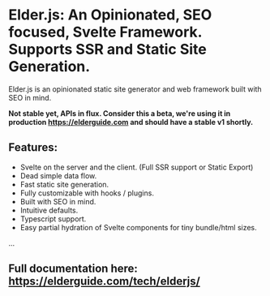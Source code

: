 # Elder.js: An Opinionated, SEO focused, Svelte Framework. Supports SSR and Static Site Generation.

Elder.js is an opinionated static site generator and web framework built with SEO in mind.

**Not stable yet, APIs in flux. Consider this a beta, we're using it in production https://elderguide.com and should have a stable v1 shortly.**

## Features:
* Svelte on the server and the client. (Full SSR support or Static Export)
* Dead simple data flow.
* Fast static site generation.
* Fully customizable with hooks / plugins.
* Built with SEO in mind.
* Intuitive defaults.
* Typescript support.
* Easy partial hydration of Svelte components for tiny bundle/html sizes.


...


## Full documentation here: https://elderguide.com/tech/elderjs/
